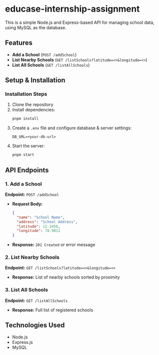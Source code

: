 # educase-internship-assignment

This is a simple Node.js and Express-based API for managing school data, using MySQL as the database.

## Features

- **Add a School** (`POST /addSchool`)
- **List Nearby Schools** (`GET /listSchools?latitude=<>&longitude=<>`)
- **List All Schools** (`GET /listAllSchools`)

## Setup & Installation

### Installation Steps

1. Clone the repository
2. Install dependencies:
   ```sh
   pnpm install
   ```
3. Create a `.env` file and configure database & server settings:
   ```env
   DB_URL=<your-db-url>
   ```
4. Start the server:
   ```sh
   pnpm start
   ```

## API Endpoints

### 1. Add a School

**Endpoint:** `POST /addSchool`

- **Request Body:**
  ```json
  {
    "name": "School Name",
    "address": "School Address",
    "latitude": 12.3456,
    "longitude": 78.9012
  }
  ```
- **Response:** `201 Created` or error message

### 2. List Nearby Schools

**Endpoint:** `GET /listSchools?latitude=<>&longitude=<>`

- **Response:** List of nearby schools sorted by proximity

### 3. List All Schools

**Endpoint:** `GET /listAllSchools`

- **Response:** Full list of registered schools

## Technologies Used

- Node.js
- Express.js
- MySQL
